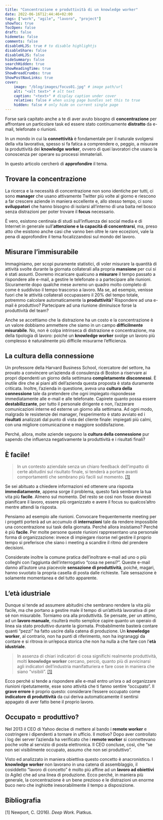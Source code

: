 ```yaml
---
title: "Concentrazione e produttività di un knowledge worker"
date: 2022-06-16T12:44:46+02:00
tags: ["work", "agile", "lavoro", "project"]
showToc: true
TocOpen: false
draft: false
hidemeta: false
comments: false
disableHLJS: true # to disable highlightjs
disableShare: false
disableHLJS: false
hideSummary: false
searchHidden: true
ShowReadingTime: true
ShowBreadCrumbs: true
ShowPostNavLinks: true
cover:
    image: "/blog/images/focus01.jpg" # image path/url
    alt: "<alt text>" # alt text
    caption: "<text>" # display caption under cover
    relative: false # when using page bundles set this to true
    hidden: false # only hide on current single page
---
```

Forse sarà capitato anche a te di aver avuto bisogno di **concentrazione** per affrontare un particolare task ed essere stato continuamente **distratto** da e-mail, telefonate o riunioni. 

In un mondo in cui la **connettività** è fondamentale per il naturale svolgersi della vita lavorativa, spesso si fa fatica a comprendere o, peggio, a misurare la produttività dei **knowledge worker**, ovvero di quei lavoratori che usano la conoscenza per operare su processi immateriali. 

In questo articolo cercherò di **approfondire** il tema.

## Trovare la concentrazione

La ricerca e la necessità di concentrazione non sono identiche per tutti, ci sono **manager** che usano attivamente Twitter più volte al giorno e riescono a far crescere aziende in maniera eccellente e, allo stesso tempo, ci sono **sviluppatori** che hanno bisogno di isolarsi all’interno di una baita nel bosco senza distrazioni per poter trovare il **focus** necessario.

È vero, esistono centinaia di studi sull’influenza dei social media e di Internet in generale sull’**attenzione e la capacità di concentrarsi**, ma, preso atto che esistono anche casi che vanno ben oltre le rare eccezioni, vale la pena di approfondire il tema focalizzandosi sul mondo del lavoro.

## Misurare l’immisurabile

Immaginiamo, per scopi puramente statistici, di voler misurare la quantità di attività svolte durante la giornata collaterali alla propria **mansione** per cui si è stati assunti. Dovremo incaricare qualcuno a **misurare** il tempo passato a rispondere alle e-mail, a gestire le telefonate o a partecipare alle riunioni. Sicuramente dopo qualche mese avremo un quadro molto completo di come è suddiviso il tempo trascorso a lavoro. Ma se, ad esempio, venisse fuori che le attività collaterali occupassero il 20% del tempo totale, potremmo calcolare automaticamente la **produttività**? Rispondere ad una e-mail è produttivo? Partecipare ad una riunione diminuisce forse la produttività del team?

Anche se accettiamo che la distrazione ha un costo e la concentrazione è un valore dobbiamo ammettere che siamo in un campo **difficilmente misurabile**. No, non è colpa intrinseca di distrazione e concentrazione, ma della tipologia di lavoro: poiché un **knowledge worker** svolge un lavoro più complesso è naturalmente più difficile misurarne l’efficienza.

## La cultura della connessione

Un professore della Harvard Business School, ricercatore del settore, ha provato a convincere un’azienda di consulenza di Boston a riservare ai propri dipendenti un giorno della settimana **completamente disconnessi**.  È inutile dire che ai piani alti dell’azienda questa proposta è stata duramente criticata. Inoltre, l’azienda in questione, aveva una **cultura della connessione** tale da pretendere che ogni impiegato rispondesse immediatamente alle e-mail e alle telefonate. Capirete quanto possa essere **destabilizzante**, per tutto il personale dirigente e non, l’azzerare comunicazioni interne ed esterne un giorno alla settimana. Ad ogni modo, malgrado le resistenze dei manager, l’esperimento è stato avviato ed i **risultati** analizzati dal punto di vista del cliente finale: impiegati più calmi, con una migliore comunicazione e maggiore soddisfazione.

Perché, allora, molte aziende seguono la **cultura della connessione** pur sapendo che influenza negativamente la produttività e i risultati finali? 

## È facile!

> In un contesto aziendale senza un chiaro feedback dell’impatto di certe abitudini sul risultato finale, si tenderà a portare avanti comportamenti che sembrano più facili sul momento. [\[1\]](#bibliografia)
> 

Se sei abituato a chiedere informazioni ed ottenere una risposta **immediatamente**, appena sorge il problema, questo farà sembrare la tua vita più **facile**. Almeno sul momento. Del resto se così non fosse dovresti pianificare il lavoro, essere più organizzato e avere il focus su qualcos’altro mentre attendi la risposta.

Pensiamo ad esempio alle riunioni. Convocare frequentemente meeting per i progetti porterà ad un accumulo di **interruzioni** tale da rendere impossibile una concentrazione sui task della giornata. Perché allora insistiamo? Perché è più **facile**. Per molte persone queste riunioni rappresentano una personale forma di organizzazione: invece di impiegare risorse nel gestire il proprio tempo si preferisce che siano i meeting a scandire il ritmo del prendere decisioni.

Considerate inoltre la comune pratica dell’inoltrare e-mail ad uno o più colleghi con l’aggiunta dell’interrogativo “cosa ne pensi?”. Queste e-mail danno all’autore una piacevole **sensazione di produttività**, poiché, magari, hanno svuotato la propria casella di posta dalle richieste. Tale sensazione è solamente momentanea e del tutto apparente.

## L’età idustriale

Dunque si tende ad assumere abitudini che sembrano rendere la vita più facile, ma che portano a gestire male il tempo di un’attività lavorativa di per sé non misurabile. Torniamo ora alla produttività. Se pensate, per un attimo, ad un **lavoro manuale**, risulterà molto semplice capire quanto un operaio di linea sia stato produttivo durante la giornata. Probabilmente basterà contare quanti “pezzi” ha fatto uscire dalla catena di produzione. Un **knowledge worker**, al contrario, non ha punti di riferimento, non ha ingranaggi da contare e si ritrova in un’epoca storica che non ha nulla a che fare con l’**età idustriale**.

> In assenza di chiari indicatori di cosa significhi realmente produttività, molti **knowledge worker** cercano, perciò, quanto più di avvicinarsi agli indicatori dell’industria manifatturiera e fare cose in maniera che siano “visibili”. [\[1\]](#bibliografia)
> 

Ecco perché si tende a rispondere alle e-mail entro un’ora o ad organizzare riunioni ripetutamente, esse sono attività che ti fanno sentire “occupato”. Il **grave errore** è proprio questo: considerare l’essere occupato come **indicatore di produttività** da cui deriva automaticamente il sentirsi appagato di aver fatto bene il proprio lavoro.

## Occupato = produttivo?

Nel 2013 il CEO di Yahoo decise di mettere al bando i **remote worker** e costringere i dipendenti a tornare in ufficio. Il motivo? Dopo aver controllato i log dei server l’azienda ha verificato che i **remote worker** si connettevano poche volte al servizio di posta elettronica. Il CEO concluse, così, che “se non sei visibilmente occupato, assumo che non sei produttivo”.

Visto ed analizzato in maniera obiettiva questo concetto è anacronistico. I **knowledge worker** non lavorano in una catena di assemblaggio, il cosiddetto “lavoro di concetto” è molto più affine ad un **lavoro ad obiettivi** (o Agile) che ad una linea di produzione. Ecco perché, in maniera più generale, la concentrazione è un bene prezioso e le distrazioni un enorme buco nero che inghiotte inesorabilmente il tempo a disposizione.

## Bibliografia
[1] Newport, C. (2016). *Deep Work*. Piatkus.
